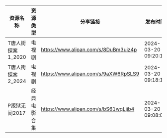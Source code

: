 | 资源名称         | 资源类型   | 分享链接                                 | 发布时间                |
| ------------ | ------ | ------------------------------------ | ------------------- |
| T唐人街探案1_2020 | 电视剧    | https://www.alipan.com/s/8DuBm3uiz4p | 2024-03-20 09:20:13 |
| T唐人街探案2_2024 | 电视剧    | https://www.alipan.com/s/9aXW6RpSLS9 | 2024-03-20 09:18:11 |
| P叛狱无间2017    | 经典电影合集 | https://www.alipan.com/s/bS61wqLjjb4 | 2024-03-20 09:08:09 |

